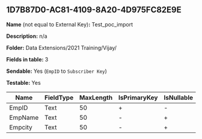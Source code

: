 ## 1D7B87D0-AC81-4109-8A20-4D975FC82E9E

**Name** (not equal to External Key)**:** Test_poc_import

**Description:** n/a

**Folder:** Data Extensions/2021 Training/Vijay/

**Fields in table:** 3

**Sendable:** Yes (`EmpID` to `Subscriber Key`)

**Testable:** Yes

| Name | FieldType | MaxLength | IsPrimaryKey | IsNullable | DefaultValue |
| --- | --- | --- | --- | --- | --- |
| EmpID | Text | 50 | + | - |  |
| EmpName | Text | 50 | - | + |  |
| Empcity | Text | 50 | - | + |  |
